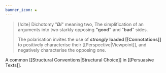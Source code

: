 ```yaml
---
banner_icon: ☯
---
```

>[!cite] Dichotomy
>"***Di***" meaning two, The simplification of an arguments into two starkly opposing **"good"** and "**bad**" sides.
>
>The polarisation invites the use of ***strongly*** **loaded [[Connotations]]** to positively characterise their [[Perspective|Viewpoint]], and negatively characterise the opposing one.


A common [[Structural Conventions|Structural Choice]] in [[Persuasive Texts]].

